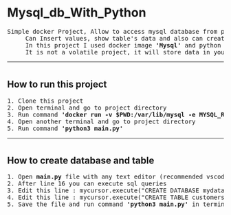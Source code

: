 # <h1>Mysql_db_With_Python</h1>

<pre>Simple docker Project, Allow to access mysql database from python.
     Can Insert values, show table's data and also can create new databases and tables.
     In this project I used docker image <b>'Mysql'</b> and python library <b>'mysql.connector.python'</b>
     It is not a volatile project, it will store data in your local machine.
</pre>

<hr>

# <h2>How to run this project</h2>

<pre>
1. Clone this project
2. Open terminal and go to project directory
3. Run command <b>'docker run -v $PWD:/var/lib/mysql -e MYSQL_ROOT_PASSWORD=my-secret-pw  -p 4444:3306 -d mysql'</b>  --> This command will run mysql docker image on port 4444 and in the cuurent directory in the background.
4. Open another terminal and go to project directory
5. Run command <b>'python3 main.py'</b>
</pre>

<hr>

# <h2>How to create database and table</h2>

<pre>
1. Open <b>main.py</b> file with any text editor (recommended vscode)
2. After line 16 you can execute sql queries
3. Edit this line : mycursor.execute("CREATE DATABASE mydatabase") --> Change <b>'mydatabase'</b> to your database name
4. Edit this line : mycursor.execute("CREATE TABLE customers (name VARCHAR(255), address VARCHAR(255))") --> Change <b>'customers'</b> to your table name
5. Save the file and run command <b>'python3 main.py'</b> in terminal
</pre>
